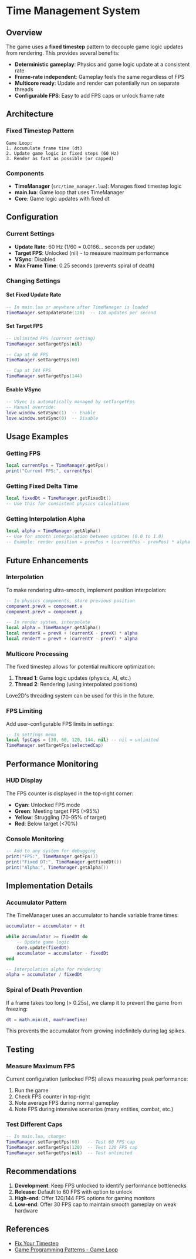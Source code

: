 # Time Management System

## Overview

The game uses a **fixed timestep** pattern to decouple game logic updates from rendering. This provides several benefits:

- **Deterministic gameplay**: Physics and game logic update at a consistent rate
- **Frame-rate independent**: Gameplay feels the same regardless of FPS
- **Multicore ready**: Update and render can potentially run on separate threads
- **Configurable FPS**: Easy to add FPS caps or unlock frame rate

## Architecture

### Fixed Timestep Pattern

```
Game Loop:
1. Accumulate frame time (dt)
2. Update game logic in fixed steps (60 Hz)
3. Render as fast as possible (or capped)
```

### Components

- **TimeManager** (`src/time_manager.lua`): Manages fixed timestep logic
- **main.lua**: Game loop that uses TimeManager
- **Core**: Game logic updates with fixed dt

## Configuration

### Current Settings

- **Update Rate**: 60 Hz (1/60 = 0.0166... seconds per update)
- **Target FPS**: Unlocked (nil) - to measure maximum performance
- **VSync**: Disabled
- **Max Frame Time**: 0.25 seconds (prevents spiral of death)

### Changing Settings

#### Set Fixed Update Rate

```lua
-- In main.lua or anywhere after TimeManager is loaded
TimeManager.setUpdateRate(120)  -- 120 updates per second
```

#### Set Target FPS

```lua
-- Unlimited FPS (current setting)
TimeManager.setTargetFps(nil)

-- Cap at 60 FPS
TimeManager.setTargetFps(60)

-- Cap at 144 FPS
TimeManager.setTargetFps(144)
```

#### Enable VSync

```lua
-- VSync is automatically managed by setTargetFps
-- Manual override:
love.window.setVSync(1)  -- Enable
love.window.setVSync(0)  -- Disable
```

## Usage Examples

### Getting FPS

```lua
local currentFps = TimeManager.getFps()
print("Current FPS:", currentFps)
```

### Getting Fixed Delta Time

```lua
local fixedDt = TimeManager.getFixedDt()
-- Use this for consistent physics calculations
```

### Getting Interpolation Alpha

```lua
local alpha = TimeManager.getAlpha()
-- Use for smooth interpolation between updates (0.0 to 1.0)
-- Example: render position = prevPos + (currentPos - prevPos) * alpha
```

## Future Enhancements

### Interpolation

To make rendering ultra-smooth, implement position interpolation:

```lua
-- In physics components, store previous position
component.prevX = component.x
component.prevY = component.y

-- In render system, interpolate
local alpha = TimeManager.getAlpha()
local renderX = prevX + (currentX - prevX) * alpha
local renderY = prevY + (currentY - prevY) * alpha
```

### Multicore Processing

The fixed timestep allows for potential multicore optimization:

1. **Thread 1**: Game logic updates (physics, AI, etc.)
2. **Thread 2**: Rendering (using interpolated positions)

Love2D's threading system can be used for this in the future.

### FPS Limiting

Add user-configurable FPS limits in settings:

```lua
-- In settings menu
local fpsCaps = {30, 60, 120, 144, nil} -- nil = unlimited
TimeManager.setTargetFps(selectedCap)
```

## Performance Monitoring

### HUD Display

The FPS counter is displayed in the top-right corner:
- **Cyan**: Unlocked FPS mode
- **Green**: Meeting target FPS (>95%)
- **Yellow**: Struggling (70-95% of target)
- **Red**: Below target (<70%)

### Console Monitoring

```lua
-- Add to any system for debugging
print("FPS:", TimeManager.getFps())
print("Fixed DT:", TimeManager.getFixedDt())
print("Alpha:", TimeManager.getAlpha())
```

## Implementation Details

### Accumulator Pattern

The TimeManager uses an accumulator to handle variable frame times:

```lua
accumulator = accumulator + dt

while accumulator >= fixedDt do
    -- Update game logic
    Core.update(fixedDt)
    accumulator = accumulator - fixedDt
end

-- Interpolation alpha for rendering
alpha = accumulator / fixedDt
```

### Spiral of Death Prevention

If a frame takes too long (> 0.25s), we clamp it to prevent the game from freezing:

```lua
dt = math.min(dt, maxFrameTime)
```

This prevents the accumulator from growing indefinitely during lag spikes.

## Testing

### Measure Maximum FPS

Current configuration (unlocked FPS) allows measuring peak performance:

1. Run the game
2. Check FPS counter in top-right
3. Note average FPS during normal gameplay
4. Note FPS during intensive scenarios (many entities, combat, etc.)

### Test Different Caps

```lua
-- In main.lua, change:
TimeManager.setTargetFps(60)   -- Test 60 FPS cap
TimeManager.setTargetFps(120)  -- Test 120 FPS cap
TimeManager.setTargetFps(nil)  -- Test unlimited
```

## Recommendations

1. **Development**: Keep FPS unlocked to identify performance bottlenecks
2. **Release**: Default to 60 FPS with option to unlock
3. **High-end**: Offer 120/144 FPS options for gaming monitors
4. **Low-end**: Offer 30 FPS cap to maintain smooth gameplay on weak hardware

## References

- [Fix Your Timestep](https://gafferongames.com/post/fix_your_timestep/)
- [Game Programming Patterns - Game Loop](https://gameprogrammingpatterns.com/game-loop.html)

